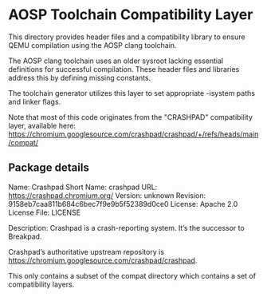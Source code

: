 # AOSP Toolchain Compatibility Layer

This directory provides header files and a compatibility library to ensure QEMU compilation using the AOSP clang toolchain.

The AOSP clang toolchain uses an older sysroot lacking essential definitions for successful compilation. These header files and libraries address this by defining missing constants.

The toolchain generator utilizes this layer to set appropriate -isystem paths and linker flags.

Note that most of this code originates from the "CRASHPAD" compatibility layer, available here:
<https://chromium.googlesource.com/crashpad/crashpad/+/refs/heads/main/compat/>

## Package details

Name: Crashpad
Short Name: crashpad
URL: <https://crashpad.chromium.org/>
Version: unknown
Revision: 9158eb7caa811b684c6bec7f9e9b5f52389d0ce0
License: Apache 2.0
License File: LICENSE

Description:
Crashpad is a crash-reporting system. It’s the successor to Breakpad.

Crashpad’s authoritative upstream repository is
<https://chromium.googlesource.com/crashpad/crashpad>.

This only contains a subset of the compat directory which contains a
set of compatibility layers.
